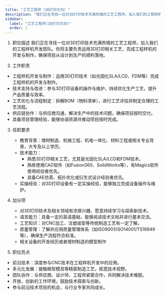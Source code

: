 ```yaml
---
title: "工艺工程师（3D打印方向）"
description: "我们正在寻找一位对3D打印技术充满热情的工艺工程师，加入我们的工程样机开发团队。"
sidebar:
  label: "工艺工程师(3D打印方向)"
  order: 1
---
```


1. 职位描述
我们正在寻找一位对3D打印技术充满热情的工艺工程师，加入我们的工程样机开发团队。你将主要负责运用3D打印相关工艺，完成工程样机的开发与制作，确保项目从设计到生产的顺利落地。

1. 工作职责
 * 工程样机开发与制作：运用3D打印技术（如光固化SLA/LCD、FDM等）完成工程样机的开发与制作。
 * 技术支持与改进：参与3D打印设备的操作与维护，持续优化生产工艺，提升产品质量与效率。
 * 工艺优化与流程制定：拆解BOM（物料清单），进行工艺评估并制定合理的工艺流程。
 * 供应链协作：与供应商沟通，解决生产中的技术问题，确保项目按时交付。
 * 具备项目管理经验，能够协调资源并推动项目按时完成。


3. 任职要求
   * 教育背景：增材制造、机械工程、机电一体化、材料工程或相关专业背景，大专及以上学历。
   * 技术能力：
     - 熟悉3D打印相关工艺，尤其是光固化SLA/LCD和FDM技术。
     - 熟练使用CAD软件（如Fusion360、SolidWorks等），有Magics软件使用经验者优先。
     - 具备CAE仿真、拓扑优化或衍生式设计经验者优先。
   * 实操经验：对3D打印设备有一定实操经验，能够独立完成设备操作与维护。
   

4. 加分项
    * 对3D打印技术及相关领域有浓厚兴趣，愿意持续学习与探索新技术。
    * 语言能力：具备一定的英语基础，能够阅读技术文档并进行基本交流。
    * 工艺知识：对CNC加工、注塑成型等传统制造工艺有一定了解。
    * 质量管理：了解并应用质量管理体系（如ISO9001/ISO14001/TS16949等），确保生产流程符合标准。
    * 相关设备的开发经历或者增材制造的模型制作

5. 职位亮点
- 前沿技术：深度参与CNC技术在工程样机开发中的应用。
- 多元化发展：接触微型模具等精密制造工艺，拓宽技术视野。
- 团队协作：与供应商、设计师、工程师紧密合作，共同解决技术难题。
- 开放、创新的工作环境，鼓励技术探索与创新。
- 参与前沿技术项目的机会，与行业专家共同成长。





